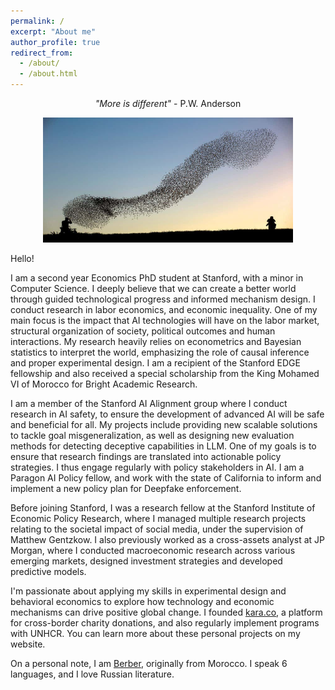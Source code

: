 ```yaml
---
permalink: /
excerpt: "About me"
author_profile: true
redirect_from: 
  - /about/
  - /about.html
---
```


<p align="center">
  <em>"More is different"</em> - P.W. Anderson
</p>

<p align="center">
  <img src="/images/birds.jpeg" height = "200" width="400"/>
</p>


Hello!

I am a second year Economics PhD student at Stanford, with a minor in Computer Science.  I deeply believe that we can create a better world through guided technological progress and informed mechanism design. I conduct research in labor economics, and economic inequality. One of my main focus is the impact that AI technologies will have on the labor market, structural organization of society, political outcomes and human interactions. My research heavily relies on econometrics and Bayesian statistics to interpret the world, emphasizing the role of causal inference and proper experimental design. I am a recipient of the Stanford EDGE fellowship and also received a special scholarship from the King Mohamed VI of Morocco for Bright Academic Research.  

I am a member of the Stanford AI Alignment group where I conduct research in AI safety, to ensure the development of advanced AI will be safe and beneficial for all. My projects include providing new scalable solutions to tackle goal misgeneralization, as well as designing new evaluation methods for detecting deceptive capabilities in LLM. One of my goals is to ensure that research findings are translated into actionable policy strategies. I thus engage regularly with policy stakeholders in AI. I am a Paragon AI Policy fellow, and work with the state of California to inform and implement a new policy plan for Deepfake enforcement. 

Before joining Stanford, I was a research fellow at the Stanford Institute of Economic Policy Research, where I managed multiple research projects relating to the societal impact of social media, under the supervision of Matthew Gentzkow. I also previously worked as a cross-assets analyst at JP Morgan, where I conducted macroeconomic research across various emerging markets, designed investment strategies and developed predictive models. 

I'm passionate about applying my skills in experimental design and behavioral economics to explore how technology and economic mechanisms can drive positive global change. I founded [kara.co](http://kara.co/), a platform for cross-border charity donations, and also regularly implement programs with UNHCR. You can learn more about these personal projects on my website. 

On a personal note, I am [Berber](https://en.wikipedia.org/wiki/Berbers), originally from Morocco. I speak 6 languages, and I love Russian literature. 
